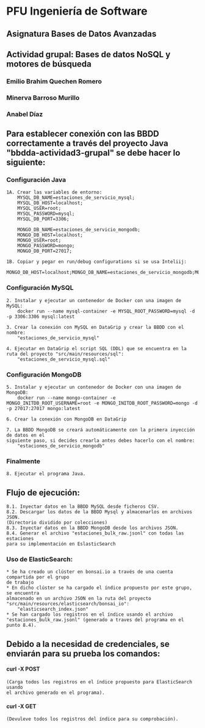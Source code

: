 # PFU Ingeniería de Software
## Asignatura Bases de Datos Avanzadas
## Actividad grupal: Bases de datos NoSQL y motores de búsqueda

### Emilio Brahim Quechen Romero
### Minerva Barroso Murillo
### Anabel Díaz


## Para establecer conexión con las BBDD correctamente a través del proyecto Java "bbdda-actividad3-grupal" se debe hacer lo siguiente:

### Configuración Java
	1A. Crear las variables de entorno:
		MYSQL_DB_NAME=estaciones_de_servicio_mysql;
		MYSQL_DB_HOST=localhost;
		MYSQL_USER=root;
		MYSQL_PASSWORD=mysql;
		MYSQL_DB_PORT=3306;
		
		MONGO_DB_NAME=estaciones_de_servicio_mongodb;
		MONGO_DB_HOST=localhost;
		MONGO_USER=root;
		MONGO_PASSWORD=mongo;
		MONGO_DB_PORT=27017;

	1B. Copiar y pegar en run/debug configurations si se usa Inteliij:
		MONGO_DB_HOST=localhost;MONGO_DB_NAME=estaciones_de_servicio_mongodb;MONGO_DB_PASSWORD=mongo;MONGO_DB_PORT=27017;MONGO_DB_USER=root;MYSQL_DB_HOST=localhost;MYSQL_DB_NAME=estaciones_de_servicio_mysql;MYSQL_DB_PASSWORD=mysql;MYSQL_DB_PORT=3306;MYSQL_DB_USER=root



### Configuración MySQL
	2. Instalar y ejecutar un contenedor de Docker con una imagen de MySQL:
		docker run --name mysql-container -e MYSQL_ROOT_PASSWORD=mysql -d -p 3306:3306 mysql:latest

	3. Crear la conexión con MySQL en DataGrip y crear la BBDD con el nombre:
		"estaciones_de_servicio_mysql"
	
	4. Ejecutar en DataGrip el script SQL (DDL) que se encuentra en la ruta del proyecto "src/main/resources/sql":
		"estaciones_de_servicio_mysql.sql"



### Configuración MongoDB
	5. Instalar y ejecutar un contenedor de Docker con una imagen de MongoDB:
		docker run --name mongo-container -e MONGO_INITDB_ROOT_USERNAME=root -e MONGO_INITDB_ROOT_PASSWORD=mongo -d -p 27017:27017 mongo:latest

	6. Crear la conexión con MongoDB en DataGrip

	7. La BBDD MongoDB se creará automáticamente con la primera inyección de datos en el
	siguiente paso, si decides crearla antes debes hacerlo con el nombre:
		"estaciones_de_servicio_mongodb"


### Finalmente
	8. Ejecutar el programa Java.

## Flujo de ejecución:
	8.1. Inyectar datos en la BBDD MySQL desde ficheros CSV.
	8.2. Descargar los datos de la BBDD Mysql y almacenarlos en archivos JSON.
	(Directorio dividido por colecciones)
	8.3. Inyectar datos en la BBDD MongoDB desde los archivos JSON.
	8.4. Generar el archivo "estaciones_bulk_raw.jsonl" con todas las estaciones
	para su implementación en EslasticSearch

### Uso de ElasticSearch:
	* Se ha creado un clúster en bonsai.io a través de una cuenta compartida por el grupo
	de trabajo
	* En dicho clúster se ha cargado el índice propuesto por este grupo, se encuentra
	almacenado en un archivo JSON en la ruta del proyecto 
	"src/main/resources/elasticsearch/bonsai_io":
		"elasticsearch_index.json"
	* Se han cargado los registros en el índice usando el archivo
	"estaciones_bulk_raw.jsonl" (generado a traves del programa en el punto 8.4).
	

##	Debido a la necesidad de credenciales, se enviarán para su prueba los comandos:
#### 	curl -X POST
	(Carga todos los registros en el índice propuesto para ElasticSearch usando
	el archivo generado en el programa).
#### 	curl -X GET
	(Devuleve todos los registros del índice para su comprobación).

